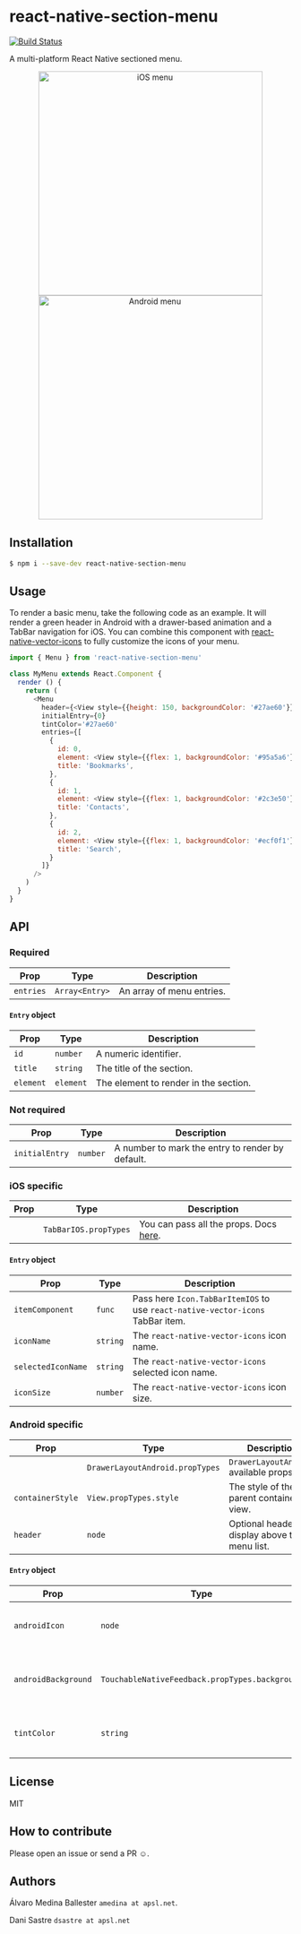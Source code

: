 # react-native-section-menu

[![Build Status](https://travis-ci.org/APSL/react-native-section-menu.svg?branch=master)](https://travis-ci.org/APSL/react-native-section-menu)

A multi-platform React Native sectioned menu.

<p align="center">
<img src="https://raw.githubusercontent.com/wiki/APSL/react-native-section-menu/menu.ios.gif" alt="iOS menu" width="400">
<img src="https://raw.githubusercontent.com/wiki/APSL/react-native-section-menu/menu.android.gif" alt="Android menu" width="400">
</p>

## Installation

```sh
$ npm i --save-dev react-native-section-menu
```

## Usage

To render a basic menu, take the following code as an example. It will render a green header in Android with a drawer-based animation and a TabBar navigation for iOS. You can combine this component with [react-native-vector-icons](https://github.com/oblador/react-native-vector-icons) to fully customize the icons of your menu.

```js
import { Menu } from 'react-native-section-menu'

class MyMenu extends React.Component {
  render () {
    return (
      <Menu
        header={<View style={{height: 150, backgroundColor: '#27ae60'}} />}
        initialEntry={0}
        tintColor='#27ae60'
        entries={[
          {
            id: 0,
            element: <View style={{flex: 1, backgroundColor: '#95a5a6'}} />,
            title: 'Bookmarks',
          },
          {
            id: 1,
            element: <View style={{flex: 1, backgroundColor: '#2c3e50'}} />,
            title: 'Contacts',
          },
          {
            id: 2,
            element: <View style={{flex: 1, backgroundColor: '#ecf0f1'}} />,
            title: 'Search',
          }
        ]}
      />
    )
  }
}
```

## API
### Required
| Prop | Type | Description |
|------|------|-------------|
| `entries` | `Array<Entry>` | An array of menu entries. |

#### `Entry` object
| Prop | Type | Description |
|------|------|-------------|
| `id` | `number` | A numeric identifier. |
| `title` | `string` | The title of the section. |
| `element` | `element` | The element to render in the section. |

### Not required
| Prop | Type | Description |
|------|------|-------------|
| `initialEntry` | `number` | A number to mark the entry to render by default. |

### iOS specific
| Prop | Type | Description |
|------|------|-------------|
|  | `TabBarIOS.propTypes` | You can pass all the props. Docs [here](http://facebook.github.io/react-native/releases/0.34/docs/tabbarios.html#tabbarios). |

#### `Entry` object
| Prop | Type | Description |
|------|------|-------------|
| `itemComponent` | `func` | Pass here `Icon.TabBarItemIOS` to use `react-native-vector-icons` TabBar item. |
| `iconName` | `string` | The `react-native-vector-icons` icon name. |
| `selectedIconName` | `string` | The `react-native-vector-icons` selected icon name. |
| `iconSize` | `number` | The `react-native-vector-icons` icon size. |

### Android specific
| Prop | Type | Description |
|------|------|-------------|
| | `DrawerLayoutAndroid.propTypes` | `DrawerLayoutAndroid` available props. |
| `containerStyle` | `View.propTypes.style` | The style of the parent container view. |
| `header` | `node` | Optional header to display above the menu list. |

#### `Entry` object
| Prop | Type | Description |
|------|------|-------------|
| `androidIcon` | `node` | A React node to render as an icon. |
| `androidBackground` | `TouchableNativeFeedback.propTypes.background` | The background effect of the entry section. |
| `tintColor` | `string` | The tint color of the selected entry. |

## License
MIT

## How to contribute
Please open an issue or send a PR ☺️.

## Authors

Álvaro Medina Ballester `amedina at apsl.net`.

Dani Sastre `dsastre at apsl.net`
